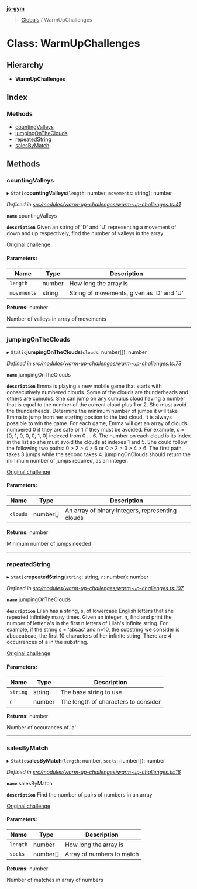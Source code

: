 **[js-gym](../README.md)**

> [Globals](../globals.md) / WarmUpChallenges

# Class: WarmUpChallenges

## Hierarchy

* **WarmUpChallenges**

## Index

### Methods

* [countingValleys](warmupchallenges.md#countingvalleys)
* [jumpingOnTheClouds](warmupchallenges.md#jumpingontheclouds)
* [repeatedString](warmupchallenges.md#repeatedstring)
* [salesByMatch](warmupchallenges.md#salesbymatch)

## Methods

### countingValleys

▸ `Static`**countingValleys**(`length`: number, `movements`: string): number

*Defined in [src/modules/warm-up-challenges/warm-up-challenges.ts:41](https://github.com/artleitch/js-gym/blob/6ec6fef/src/modules/warm-up-challenges/warm-up-challenges.ts#L41)*

**`name`** countingValleys

**`description`** 
Given an string of 'D' and 'U' representing a movement of down and up
respectively, find the number of valleys in the array

[Original challenge](https://www.hackerrank.com/challenges/counting-valleys/problem?h_l=interview&playlist_slugs%5B%5D=interview-preparation-kit&playlist_slugs%5B%5D=warmup)

#### Parameters:

Name | Type | Description |
------ | ------ | ------ |
`length` | number | How long the array is |
`movements` | string | String of movements, given as 'D' and 'U' |

**Returns:** number

Number of valleys in array of movements

___

### jumpingOnTheClouds

▸ `Static`**jumpingOnTheClouds**(`clouds`: number[]): number

*Defined in [src/modules/warm-up-challenges/warm-up-challenges.ts:73](https://github.com/artleitch/js-gym/blob/6ec6fef/src/modules/warm-up-challenges/warm-up-challenges.ts#L73)*

**`name`** jumpingOnTheClouds

**`description`** 
Emma is playing a new mobile game that starts with consecutively numbered
clouds. Some of the clouds are thunderheads and others are cumulus. She can
 jump on any cumulus cloud having a number that is equal to the number of
the current cloud plus 1 or 2. She must avoid the thunderheads. Determine
the minimum number of jumps it will take Emma to jump from her starting
postion to the last cloud. It is always possible to win the game.
For each game, Emma will get an array of clouds numbered 0 if they are safe
 or 1 if they must be avoided. For example, c = [0, 1, 0, 0, 0, 1, 0]
indexed from 0 … 6. The number on each cloud is its index in the list so
she must avoid the clouds at indexes 1 and 5. She could follow the
following two paths: 0 > 2 > 4 > 6 or 0 > 2 > 3 > 4 > 6. The first path
takes 3 jumps while the second takes 4.
jumpingOnClouds should return the minimum number of jumps required, as an
integer.

[Original challenge](https://www.hackerrank.com/challenges/counting-valleys/problem?h_l=interview&playlist_slugs%5B%5D=interview-preparation-kit&playlist_slugs%5B%5D=warmup)

#### Parameters:

Name | Type | Description |
------ | ------ | ------ |
`clouds` | number[] | An array of binary integers, representing clouds |

**Returns:** number

Minimum number of jumps needed

___

### repeatedString

▸ `Static`**repeatedString**(`string`: string, `n`: number): number

*Defined in [src/modules/warm-up-challenges/warm-up-challenges.ts:107](https://github.com/artleitch/js-gym/blob/6ec6fef/src/modules/warm-up-challenges/warm-up-challenges.ts#L107)*

**`name`** jumpingOnTheClouds

**`description`** 
Lilah has a string, s, of lowercase English letters that she repeated
infinitely many times.
Given an integer, n, find and print the number of letter a's in the first
n letters of Lilah's infinite string.
For example, if the string s = ‘abcac’ and n=10, the substring we consider
is abcacabcac, the first 10 characters of her infinite string. There are 4
occurrences of a in the substring.

[Original challenge](https://www.hackerrank.com/challenges/repeated-string/problem?h_l=interview&playlist_slugs%5B%5D%5B%5D=interview-preparation-kit&playlist_slugs%5B%5D%5B%5D=warmup)

#### Parameters:

Name | Type | Description |
------ | ------ | ------ |
`string` | string | The base string to use |
`n` | number | The length of characters to consider |

**Returns:** number

Number of occurances of 'a'

___

### salesByMatch

▸ `Static`**salesByMatch**(`length`: number, `socks`: number[]): number

*Defined in [src/modules/warm-up-challenges/warm-up-challenges.ts:16](https://github.com/artleitch/js-gym/blob/6ec6fef/src/modules/warm-up-challenges/warm-up-challenges.ts#L16)*

**`name`** salesByMatch

**`description`** 
Find the number of pairs of numbers in an array

[Original challenge](https://www.hackerrank.com/challenges/sock-merchant/problem?h_l=interview&playlist_slugs%5B%5D=interview-preparation-kit&playlist_slugs%5B%5D=warmup)

#### Parameters:

Name | Type | Description |
------ | ------ | ------ |
`length` | number | How long the array is |
`socks` | number[] | Array of numbers to match |

**Returns:** number

Number of matches in array of numbers
